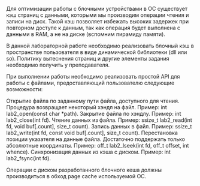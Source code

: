Для оптимизации работы с блочными устройствами в ОС существует кэш страниц с данными, которыми мы производим операции чтения и записи на диск. Такой кэш позволяет избежать высоких задержек при повторном доступе к данным, так как операция будет выполнена с данными в RAM, а не на диске (вспомним пирамиду памяти).

В данной лабораторной работе необходимо реализовать блочный кэш в пространстве пользователя в виде динамической библиотеки (dll или so). Политику вытеснения страниц и другие элементы задания необходимо получить у преподавателя.

При выполнении работы необходимо реализовать простой API для работы с файлами, предоставляющий пользователю следующие возможности:

Открытие файла по заданному пути файла, доступного для чтения. Процедура возвращает некоторый хэндл на файл. Пример:
int lab2_open(const char *path).
Закрытие файла по хэндлу. Пример:
int lab2_close(int fd).
Чтение данных из файла. Пример:
ssize_t lab2_read(int fd, void buf[.count], size_t count).
Запись данных в файл. Пример:
ssize_t lab2_write(int fd, const void buf[.count], size_t count).
Перестановка позиции указателя на данные файла. Достаточно поддержать только абсолютные координаты. Пример:
​​​​​​​off_t lab2_lseek(int fd, off_t offset, int whence).
Синхронизация данных из кэша с диском. Пример:
int lab2_fsync(int fd).

Операции с диском разработанного блочного кеша должны производиться в обход page cache используемой ОС.